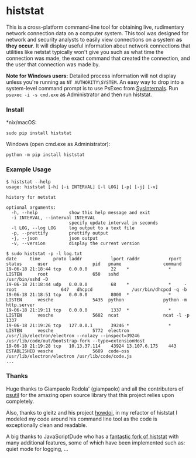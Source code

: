 # histstat

This is a cross-platform command-line tool for obtaining live, rudimentary network connection data on a computer system. This tool was designed for network and security analysts to easily view connections on a system **as they occur**. It will display useful information about network connections that utilities like netstat typically won't give you such as what time the connection was made, the exact command that created the connection, and the user that connection was made by.

**Note for Windows users:** Detailed process information will not display unless you're running as `NT AUTHORITY\SYSTEM`. An easy way to drop into a system-level command prompt is to use PsExec from [SysInternals](https://technet.microsoft.com/en-us/sysinternals/bb842062.aspx). Run `psexec -i -s cmd.exe` as Administrator and then run histstat.

### Install

*nix/macOS:
```
sudo pip install histstat
```

Windows (open cmd.exe as Administrator):
```
python -m pip install histstat
```

### Example Usage

```
$ histstat --help
usage: histstat [-h] [-i INTERVAL] [-l LOG] [-p] [-j] [-v]

history for netstat

optional arguments:
  -h, --help            show this help message and exit
  -i INTERVAL, --interval INTERVAL
                        specify update interval in seconds
  -l LOG, --log LOG     log output to a text file
  -p, --prettify        prettify output
  -j, --json            json output
  -v, --version         display the current version

$ sudo histstat -p -l log.txt
date     time     proto laddr           lport raddr           rport status      user                 pid   pname                command
19-06-18 21:18:44 tcp   0.0.0.0         22    *               *     LISTEN      root                 650   sshd                 /usr/bin/sshd -D
19-06-18 21:18:44 udp   0.0.0.0         68    *               *     -           root                 647   dhcpcd               /usr/bin/dhcpcd -q -b
19-06-18 21:18:51 tcp   0.0.0.0         8000  *               *     LISTEN      vesche               5435  python               python -m http.server
19-06-18 21:19:11 tcp   0.0.0.0         1337  *               *     LISTEN      vesche               5602  ncat                 ncat -l -p 1337
19-06-18 21:19:26 tcp   127.0.0.1       39246 *               *     LISTEN      vesche               5772  electron             /usr/lib/electron/electron --nolazy --inspect=39246 /usr/lib/code/out/bootstrap-fork --type=extensionHost
19-06-18 21:19:28 tcp   10.13.37.114    43924 13.107.6.175    443   ESTABLISHED vesche               5689  code-oss             /usr/lib/electron/electron /usr/lib/code/code.js
...
```

### Thanks

Huge thanks to Giampaolo Rodola' (giampaolo) and all the contributers of [psutil](https://github.com/giampaolo/psutil) for the amazing open source library that this project relies upon completely.

Also, thanks to gleitz and his project [howdoi](https://github.com/gleitz/howdoi), in my refactor of histstat I modeled my code around his command line tool as the code is exceptionally clean and readable.

A big thanks to JavaScriptDude who has a [fantastic fork of histstat](https://github.com/JavaScriptDude/histstat) with many additional features, some of which have been implemented such as: quiet mode for logging, ...